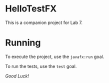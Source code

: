 # HelloTestFX
This is a companion project for Lab 7.

# Running
To execute the project, use the `javafx:run` goal.

To run the tests, use the `test` goal.

*Good Luck!*